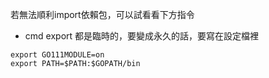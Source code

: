 若無法順利import依賴包，可以試看看下方指令
- cmd export 都是臨時的，要變成永久的話，要寫在設定檔裡
```
export GO111MODULE=on
export PATH=$PATH:$GOPATH/bin
```